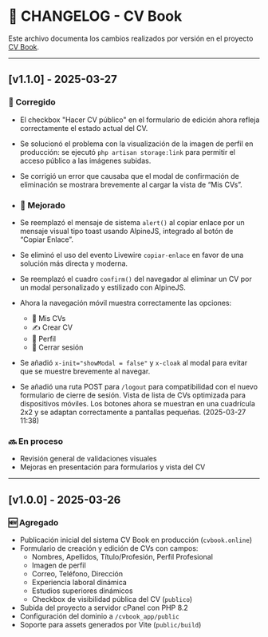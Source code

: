 # 📄 CHANGELOG - CV Book

Este archivo documenta los cambios realizados por versión en el proyecto [CV Book](https://cvbook.online).

---

## [v1.1.0] - 2025-03-27

### 🔧 Corregido
- El checkbox "Hacer CV público" en el formulario de edición ahora refleja correctamente el estado actual del CV.
- Se solucionó el problema con la visualización de la imagen de perfil en producción: se ejecutó `php artisan storage:link` para permitir el acceso público a las imágenes subidas.

- Se corrigió un error que causaba que el modal de confirmación de eliminación se mostrara brevemente al cargar la vista de “Mis CVs”.

- ### 💄 Mejorado
- Se reemplazó el mensaje de sistema `alert()` al copiar enlace por un mensaje visual tipo toast usando AlpineJS, integrado al botón de “Copiar Enlace”.
- Se eliminó el uso del evento Livewire `copiar-enlace` en favor de una solución más directa y moderna.
- Se reemplazó el cuadro `confirm()` del navegador al eliminar un CV por un modal personalizado y estilizado con AlpineJS.
- Ahora la navegación móvil muestra correctamente las opciones:
  - 📄 Mis CVs
  - ✍️ Crear CV
  - 👤 Perfil
  - 🚪 Cerrar sesión
- Se añadió `x-init="showModal = false"` y `x-cloak` al modal para evitar que se muestre brevemente al navegar.
- Se añadió una ruta POST para `/logout` para compatibilidad con el nuevo formulario de cierre de sesión.
Vista de lista de CVs optimizada para dispositivos móviles. Los botones ahora se muestran en una cuadrícula 2x2 y se adaptan correctamente a pantallas pequeñas. (2025-03-27 11:38)




### 🔜 En proceso
- Revisión general de validaciones visuales
- Mejoras en presentación para formularios y vista del CV
---

## [v1.0.0] - 2025-03-26

### 🆕 Agregado
- Publicación inicial del sistema CV Book en producción (`cvbook.online`)
- Formulario de creación y edición de CVs con campos:
  - Nombres, Apellidos, Título/Profesión, Perfil Profesional
  - Imagen de perfil
  - Correo, Teléfono, Dirección
  - Experiencia laboral dinámica
  - Estudios superiores dinámicos
  - Checkbox de visibilidad pública del CV (`publico`)
- Subida del proyecto a servidor cPanel con PHP 8.2
- Configuración del dominio a `/cvbook_app/public`
- Soporte para assets generados por Vite (`public/build`)

